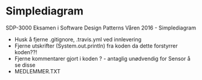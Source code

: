 # Simplediagram
SDP-3000
Eksamen i Software Design Patterns Våren 2016 - Simplediagram 

* Husk å fjerne .gitignore, .travis.yml ved innlevering
* Fjerne utskrifter (System.out.println) fra koden da dette forstyrrer koden??!
* Fjerne kommentarer gjort i koden ? - antaglig unødvendig for Sensor å se disse
* MEDLEMMER.TXT

